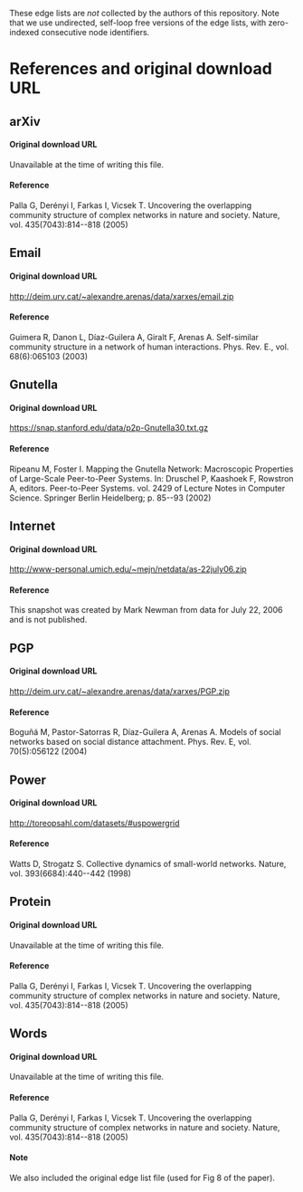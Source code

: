These edge lists are *not* collected by the authors of this repository.
Note that we use undirected, self-loop free versions of the edge lists, with zero-indexed consecutive node identifiers.


# References and original download URL 

## arXiv
#### Original download URL

Unavailable at the time of writing this file. 

#### Reference

Palla G, Derényi I, Farkas I, Vicsek T.
Uncovering the overlapping community structure of complex networks in nature and society.
Nature, vol. 435(7043):814--818 (2005)


## Email
#### Original download URL

http://deim.urv.cat/~alexandre.arenas/data/xarxes/email.zip

#### Reference

Guimera R, Danon L, Díaz-Guilera A, Giralt F, Arenas A.
Self-similar community structure in a network of human interactions.
Phys. Rev. E., vol. 68(6):065103 (2003)


## Gnutella
#### Original download URL

https://snap.stanford.edu/data/p2p-Gnutella30.txt.gz

#### Reference

Ripeanu M, Foster I.
Mapping the Gnutella Network: Macroscopic Properties of Large-Scale Peer-to-Peer Systems.
In: Druschel P, Kaashoek F, Rowstron A, editors. 
    Peer-to-Peer Systems. vol. 2429 of Lecture Notes in Computer Science. Springer Berlin Heidelberg; p. 85--93 (2002)


## Internet
#### Original download URL

http://www-personal.umich.edu/~mejn/netdata/as-22july06.zip

#### Reference

This snapshot was created by Mark Newman from data for July 22, 2006 and is not published.


## PGP
#### Original download URL

http://deim.urv.cat/~alexandre.arenas/data/xarxes/PGP.zip

#### Reference

Boguñá M, Pastor-Satorras R, Díaz-Guilera A, Arenas A.
Models of social networks based on social distance attachment.
Phys. Rev. E,  vol. 70(5):056122 (2004)

## Power
#### Original download URL

http://toreopsahl.com/datasets/#uspowergrid

#### Reference

Watts D, Strogatz S.
Collective dynamics of small-world networks.
Nature, vol. 393(6684):440--442 (1998)


## Protein
#### Original download URL

Unavailable at the time of writing this file. 

#### Reference
Palla G, Derényi I, Farkas I, Vicsek T.
Uncovering the overlapping community structure of complex networks in nature and society.
Nature, vol. 435(7043):814--818 (2005)


## Words
#### Original download URL

Unavailable at the time of writing this file. 

#### Reference

Palla G, Derényi I, Farkas I, Vicsek T.
Uncovering the overlapping community structure of complex networks in nature and society.
Nature, vol. 435(7043):814--818 (2005)


#### Note

We also included the original edge list file (used for Fig 8 of the paper).

